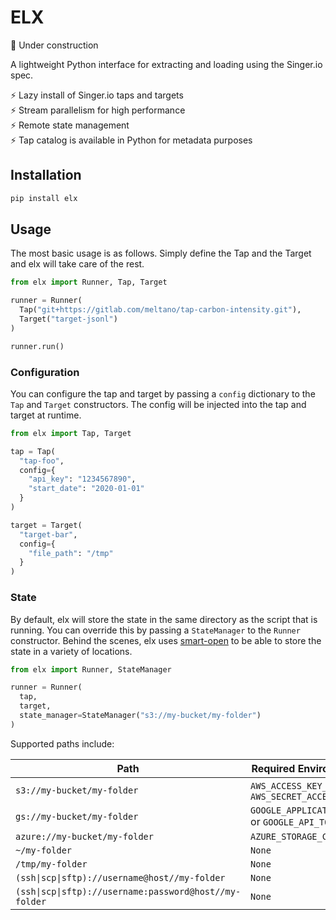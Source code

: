 # ELX

🚧 Under construction

A lightweight Python interface for extracting and loading using the Singer.io spec.

⚡ Lazy install of Singer.io taps and targets \
⚡ Stream parallelism for high performance \
⚡ Remote state management \
⚡ Tap catalog is available in Python for metadata purposes

## Installation

```bash
pip install elx
```

## Usage

The most basic usage is as follows. Simply define the Tap and the Target and elx will take care of the rest.

```python
from elx import Runner, Tap, Target

runner = Runner(
  Tap("git+https://gitlab.com/meltano/tap-carbon-intensity.git"),
  Target("target-jsonl")
)

runner.run()
```

### Configuration

You can configure the tap and target by passing a `config` dictionary to the `Tap` and `Target` constructors. The config will be injected into the tap and target at runtime.

```python
from elx import Tap, Target

tap = Tap(
  "tap-foo",
  config={
    "api_key": "1234567890",
    "start_date": "2020-01-01"
  }
)

target = Target(
  "target-bar",
  config={
    "file_path": "/tmp"
  }
)
```

### State

By default, elx will store the state in the same directory as the script that is running. You can override this by passing a `StateManager` to the `Runner` constructor. Behind the scenes, elx uses [smart-open](https://github.com/RaRe-Technologies/smart_open) to be able to store the state in a variety of locations.

```python
from elx import Runner, StateManager

runner = Runner(
  tap,
  target,
  state_manager=StateManager("s3://my-bucket/my-folder")
)
```

Supported paths include:

| Path                                                   | Required Environment Variables                         | Elx Extra    |
| ------------------------------------------------------ | ------------------------------------------------------ | ------------ |
| `s3://my-bucket/my-folder`                             | `AWS_ACCESS_KEY_ID` and `AWS_SECRET_ACCESS_KEY`        | `elx[s3]`    |
| `gs://my-bucket/my-folder`                             | `GOOGLE_APPLICATION_CREDENTIALS` or `GOOGLE_API_TOKEN` | `elx[gs]`    |
| `azure://my-bucket/my-folder`                          | `AZURE_STORAGE_CONNECTION_STRING`                      | `elx[azure]` |
| `~/my-folder`                                          | `None`                                                 | `None`       |
| `/tmp/my-folder`                                       | `None`                                                 | `None`       |
| `(ssh\|scp\|sftp)://username@host//my-folder`          | `None`                                                 | `None`       |
| `(ssh\|scp\|sftp)://username:password@host//my-folder` | `None`                                                 | `None`       |
